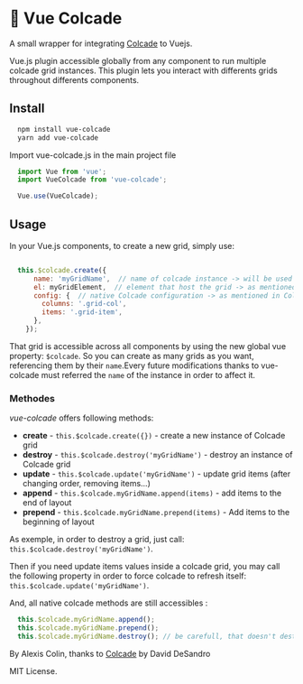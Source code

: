 # 📐 Vue Colcade

A small wrapper for integrating [Colcade](https://github.com/desandro/colcade) to Vuejs.

Vue.js plugin accessible globally from any component to run multiple colcade grid instances. This plugin lets you interact with differents grids throughout differents components.

## Install

``` bash
  npm install vue-colcade
  yarn add vue-colcade
```

Import vue-colcade.js in the main project file

``` javascript
  import Vue from 'vue';
  import VueColcade from 'vue-colcade';

  Vue.use(VueColcade);
```

## Usage

In your Vue.js components, to create a new grid, simply use:

``` javascript

  this.$colcade.create({
      name: 'myGridName',  // name of colcade instance -> will be used as a reference for grid instance
      el: myGridElement,  // element that host the grid -> as mentioned in Colcade config
      config: {  // native Colcade configuration -> as mentioned in Colcade config
        columns: '.grid-col',
        items: '.grid-item',
      },
    });
```

That grid is accessible across all components by using the new global vue property: `$colcade`. So you can create as many grids as you want, referencing them by their `name`.Every future modifications thanks to vue-colcade must referred the `name` of the instance in order to affect it.

### Methodes

*vue-colcade* offers following methods:

* **create** - `this.$colcade.create({})` - create a new instance of Colcade grid
* **destroy** - `this.$colcade.destroy('myGridName')` - destroy an instance of Colcade grid
* **update** - `this.$colcade.update('myGridName')` - update grid items (after changing order, removing items...)
* **append** - `this.$colcade.myGridName.append(items)` - add items to the end of layout
* **prepend** - `this.$colcade.myGridName.prepend(items)` - Add items to the beginning of layout

As exemple, in order to destroy a grid, just call: `this.$colcade.destroy('myGridName')`.

Then if you need update items values inside a colcade grid, you may call the following property in order to force colcade to refresh itself: `this.$colcade.update('myGridName')`.

And, all native colcade methods are still accessibles :

``` javascript
  this.$colcade.myGridName.append();
  this.$colcade.myGridName.prepend();
  this.$colcade.myGridName.destroy(); // be carefull, that doesn't destroy the myGridName instance but only the Colcade grid
```

By Alexis Colin, thanks to [Colcade](https://github.com/desandro/colcade) by David DeSandro

MIT License.
